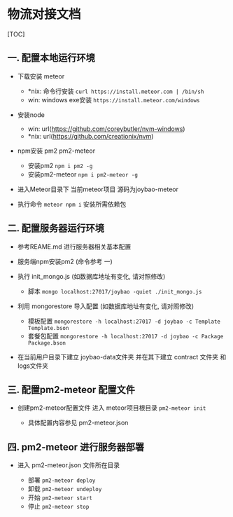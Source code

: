 # 物流对接文档

[TOC]

## 一. 配置本地运行环境

- 下载安装 meteor

  - *nix: 命令行安装 `curl https://install.meteor.com | /bin/sh`
  - win: windows exe安装 `https://install.meteor.com/windows`

- 安装node

  - win: url(<https://github.com/coreybutler/nvm-windows>)
  - *nix: url(<https://github.com/creationix/nvm>)

- npm安装 pm2 pm2-meteor

  - 安装pm2 `npm i pm2 -g`
  - 安装pm2-meteor `npm i pm2-meteor -g`

- 进入Meteor目录下 当前meteor项目 源码为joybao-meteor

- 执行命令 `meteor npm i` 安装所需依赖包

## 二. 配置服务器运行环境

- 参考REAME.md 进行服务器相关基本配置
- 服务端npm安装pm2 (命令参考 一)
- 执行 init_mongo.js (如数据库地址有变化, 请对照修改)

  - 脚本 `mongo localhost:27017/joybao -quiet ./init_mongo.js`

- 利用 mongorestore 导入配置 (如数据库地址有变化, 请对照修改)

  - 模板配置 `mongorestore -h localhost:27017 -d joybao -c Template Template.bson`
  - 套餐包配置 `mongorestore -h localhost:27017 -d joybao -c Package Package.bson`

- 在当前用户目录下建立 joybao-data文件夹 并在其下建立 contract 文件夹 和 logs文件夹

## 三. 配置pm2-meteor 配置文件

- 创建pm2-meteor配置文件 进入 meteor项目根目录 `pm2-meteor init`

  - 具体配置内容参见 pm2-meteor.json

## 四. pm2-meteor 进行服务器部署

- 进入 pm2-meteor.json 文件所在目录

  - 部署 `pm2-meteor deploy`
  - 卸载 `pm2-meteor undeploy`
  - 开始 `pm2-meteor start`
  - 停止 `pm2-meteor stop`
